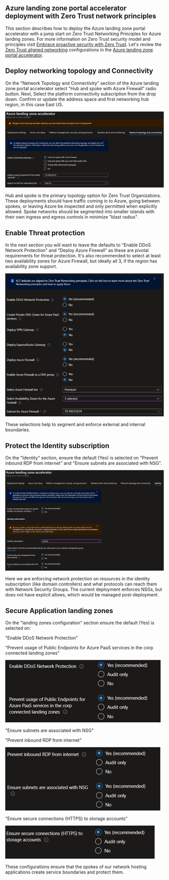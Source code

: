 ## Azure landing zone portal accelerator deployment with Zero Trust network principles

This section describes how to deploy the Azure landing zone portal accelerator with a jump start on Zero Trust Networking Principles for Azure landing zones. For more information on Zero Trust security model and principles visit [Embrace proactive security with Zero Trust](/security/business/zero-trust). Let's review the [Zero Trust aligned networking](/security/zero-trust/deploy/networks) configurations in the [Azure landing zone portal accelerator](/azure/cloud-adoption-framework/ready/landing-zone/#azure-landing-zone-portal-accelerator).

## Deploy networking topology and Connectivity

On the "Network Topology and Connectivity" section of the Azure landing zone portal accelerator select "Hub and spoke with Azure Firewall" radio button. Next, Select the platform connectivity subscription from the drop down. Confirm or update the address space and first networking hub region, in this case East US.

![Zero Trust Network Topology](./media/zt1.png)

Hub and spoke is the primary topology option for Zero Trust Organizations.  These deployments should have traffic coming in to Azure, going between spokes, or leaving Azure be inspected and only permitted when explicitly allowed. Spoke networks should be segmented into smaller islands with their own ingress and egress controls in minimize "blast radius". 

## Enable Threat protection

In the next section you will want to leave the defaults to "Enable DDoS Network Protection" and "Deploy Azure Firewall" as these are pivotal requirements for threat protection. It's also recommended to select at least two availability zones for Azure Firewall, but ideally all 3, if the region has availability zone support.  

![Zero Trust enable Threat protection](./media/zt2.png)

These selections help to segment and enforce external and internal boundaries. 

## Protect the Identity subscription

On the "Identity" section, ensure the default (Yes) is selected on "Prevent inbound RDP from internet" and "Ensure subnets are associated with NSG".

![Zero Trust protect the identity subscription](./media/zt3.png)

Here we are enforcing network protection on resources in the identity subscription (like domain controllers) and what protocols can reach them with Network Security Groups. The current deployment enforces NSGs, but does not have explicit allows, which would be managed post-deployment.

## Secure Application landing zones

On the "landing zones configuration" section ensure the default (Yes) is selected on:

"Enable DDoS Network Protection"

"Prevent usage of Public Endpoints for Azure PaaS services in the corp connected landing zones"

![Zero Trust enable secure application landing zones](./media/zt4.png)

"Ensure subnets are associated with NSG"

"Prevent inbound RDP from internet"

![Zero Trust enable secure application landing zones](./media/zt5.png)

"Ensure secure connections (HTTPS) to storage accounts"

![Zero Trust enable secure application landing zones](./media/zt6.png)

These configurations ensure that the spokes of our network hosting applications create service boundaries and protect them.
